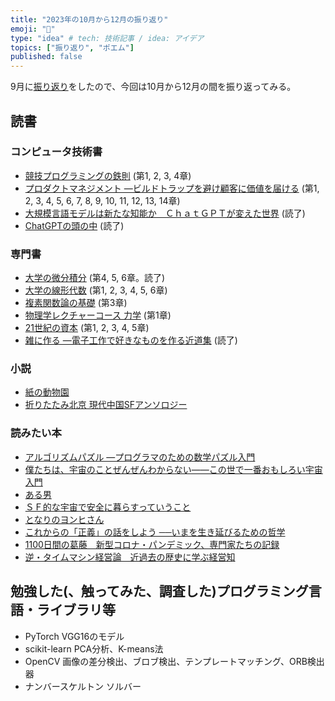 ```yaml
---
title: "2023年の10月から12月の振り返り"
emoji: "🦁"
type: "idea" # tech: 技術記事 / idea: アイデア
topics: ["振り返り", "ポエム"]
published: false
---
```


9月に[振り返り](./926-2023-3q-retorspective)をしたので、今回は10月から12月の間を振り返ってみる。

## 読書

### コンピュータ技術書

* [競技プログラミングの鉄則](https://amzn.to/3Na5IOg) (第1, 2, 3, 4章)
* [プロダクトマネジメント ―ビルドトラップを避け顧客に価値を届ける](https://amzn.to/3t07tqi) (第1, 2, 3, 4, 5, 6, 7, 8, 9, 10, 11, 12, 13, 14章)
* [大規模言語モデルは新たな知能か　ＣｈａｔＧＰＴが変えた世界](https://amzn.to/47IffV8) (読了)
* [ChatGPTの頭の中](https://amzn.to/3R6flif) (読了)

### 専門書

* [大学の微分積分](https://amzn.to/3RRmpBi) (第4, 5, 6章。読了)
* [大学の線形代数](https://amzn.to/3rzQV88) (第1, 2, 3, 4, 5, 6章)
* [複素関数論の基礎](https://amzn.to/45nAwBo) (第3章)
* [物理学レクチャーコース 力学](https://amzn.to/3R7BfkV) (第1章)
* [21世紀の資本](https://amzn.to/3NceCed) (第1, 2, 3, 4, 5章)
* [雑に作る ―電子工作で好きなものを作る近道集](https://amzn.to/3MwyRml) (読了)

### 小説

* [紙の動物園](https://amzn.to/3LRbcwG)
* [折りたたみ北京 現代中国SFアンソロジー](https://amzn.to/3t3fbAc)

### 読みたい本

* [アルゴリズムパズル ―プログラマのための数学パズル入門](https://amzn.to/3N88iUM)
* [僕たちは、宇宙のことぜんぜんわからない――この世で一番おもしろい宇宙入門](https://amzn.to/3N86FXa)
* [ある男](https://amzn.to/46I03FW)
* [ＳＦ的な宇宙で安全に暮らすっていうこと](https://amzn.to/412Tvkf)
* [となりのヨンヒさん](https://amzn.to/47UrWMJ)
* [これからの「正義」の話をしよう ──いまを生き延びるための哲学](https://amzn.to/46HmlYk)
* [1100日間の葛藤　新型コロナ・パンデミック、専門家たちの記録](https://amzn.to/46Lhfue)
* [逆・タイムマシン経営論　近過去の歴史に学ぶ経営知](https://amzn.to/3R2e5g1)

## 勉強した(、触ってみた、調査した)プログラミング言語・ライブラリ等

* PyTorch VGG16のモデル
* scikit-learn PCA分析、K-means法
* OpenCV 画像の差分検出、ブロブ検出、テンプレートマッチング、ORB検出器
* ナンバースケルトン ソルバー